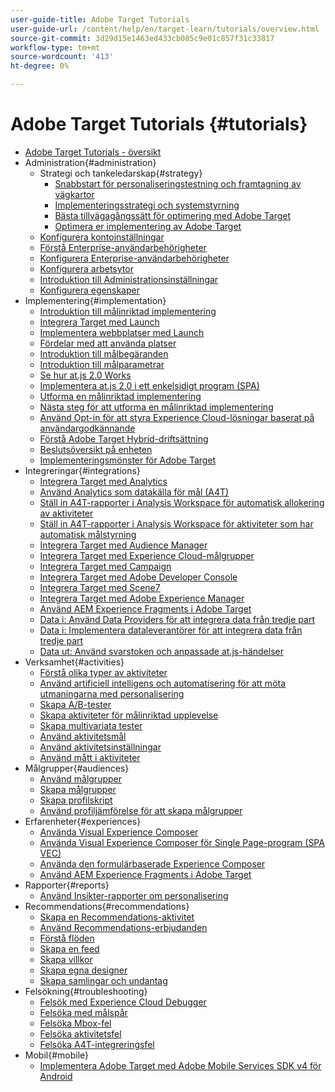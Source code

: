 ```yaml
---
user-guide-title: Adobe Target Tutorials
user-guide-url: /content/help/en/target-learn/tutorials/overview.html
source-git-commit: 3d29d15e1463ed433cb085c9e01c857f31c33817
workflow-type: tm+mt
source-wordcount: '413'
ht-degree: 0%

---
```



# Adobe Target Tutorials {#tutorials}

+ [Adobe Target Tutorials - översikt](../overview.md)
+ Administration{#administration}
   + Strategi och tankeledarskap{#strategy}
      + [Snabbstart för personaliseringstestning och framtagning av vägkartor](../strategy/create-personalization-roadmap-testing-plan.md)
      + [Implementeringsstrategi och systemstyrning](../dev101/1.1-implementation-strategy-sys-governance.md)
      + [Bästa tillvägagångssätt för optimering med Adobe Target](../strategy/target-best-practices-for-optimization.md)
      + [Optimera er implementering av Adobe Target](../strategy/optimize-your-target-implementation.md)
   + [Konfigurera kontoinställningar](../administration/set-up-account-preferences.md)
   + [Förstå Enterprise-användarbehörigheter](../administration/understanding-enterprise-user-permissions.md)
   + [Konfigurera Enterprise-användarbehörigheter](../dev101/1.2-configure-ent-user-permissions.md)
   + [Konfigurera arbetsytor](../administration/set-up-workspaces.md)
   + [Introduktion till Administrationsinställningar](../dev101/1.3-intro-to-admin-setup.md)
   + [Konfigurera egenskaper](../administration/set-up-properties.md)
+ Implementering{#implementation}
   + [Introduktion till målinriktad implementering](../dev101/2.1-intro-to-target-implementation.md)
   + [Integrera Target med Launch](../dev101/3.1-target-launch.md)
   + [Implementera webbplatser med Launch](https://experienceleague.adobe.com/docs/launch-learn/implementing-in-websites-with-launch/index.html?lang=en)
   + [Fördelar med att använda platser](../dev101/2.2-benefits-of-locations.md)
   + [Introduktion till målbegäranden](../dev101/2.3-intro-to-target-requests.md)
   + [Introduktion till målparametrar](../dev101/2.4-intro-to-target-params.md)
   + [Se hur at.js 2.0 Works](../implementation/understanding-how-atjs-20-works.md)
   + [Implementera at.js 2.0 i ett enkelsidigt program (SPA)](../implementation/implement-atjs-20-in-a-single-page-application.md)
   + [Utforma en målinriktad implementering](../dev101/2.5-design-target-implementation.md)
   + [Nästa steg för att utforma en målinriktad implementering](../dev101/2.6-next-steps-design-target-implementation.md)
   + [Använd Opt-in för att styra Experience Cloud-lösningar baserat på användargodkännande](https://experienceleague.adobe.com/docs/id-service/using/implementation/opt-in-service/use-opt-in-to-control-experience-cloud-activities-based-on-user-consent.html?lang=en)
   + [Förstå Adobe Target Hybrid-driftsättning](../implementation/hybrid-deployment.md)
   + [Beslutsöversikt på enheten](../implementation/on-device-decisioning-overview.md)
   + [Implementeringsmönster för Adobe Target](../implementation/implementation-patterns-for-adobe-target.md)
+ Integreringar{#integrations}
   + [Integrera Target med Analytics](../dev101/3.2-target-analytics.md)
   + [Använd Analytics som datakälla för mål (A4T)](../integrations/use-analytics-as-a-data-source-a4t.md)
   + [Ställ in A4T-rapporter i Analysis Workspace för automatisk allokering av aktiviteter](../integrations/set-up-a4t-reports-in-analysis-workspace-for-auto-allocate-activities.md)
   + [Ställ in A4T-rapporter i Analysis Workspace för aktiviteter som har automatisk målstyrning](../integrations/set-up-a4t-reports-in-analysis-workspace-for-auto-target-activities.md)
   + [Integrera Target med Audience Manager](../dev101/3.3-target-dmp.md)
   + [Integrera Target med Experience Cloud-målgrupper](../dev101/3.4-target-exc-audiences.md)
   + [Integrera Target med Campaign](../dev101/3.6-target-campaign.md)
   + [Integrera Target med Adobe Developer Console](../dev101/3.7-target-io.md)
   + [Integrera Target med Scene7](../dev101/3.8-target-scene7.md)
   + [Integrera Target med Adobe Experience Manager](../dev101/3.5-target-aem.md)
   + [Använd AEM Experience Fragments i Adobe Target](https://helpx.adobe.com/experience-manager/kt/sites/using/experience-fragment-target-offer-feature-video-use.html)
   + [Data i: Använd Data Providers för att integrera data från tredje part](../integrations/use-data-providers-to-integrate-third-party-data.md)
   + [Data i: Implementera dataleverantörer för att integrera data från tredje part](../integrations/implement-data-providers-to-integrate-third-party-data.md)
   + [Data ut: Använd svarstoken och anpassade at.js-händelser](../integrations/use-response-tokens-and-atjs-custom-events.md)
+ Verksamhet{#activities}
   + [Förstå olika typer av aktiviteter](../activities/understanding-the-types-of-activities.md)
   + [Använd artificiell intelligens och automatisering för att möta utmaningarna med personalisering](../activities/use-the-artificial-intelligence-and-automation-capabilities-to-meet-the-challenges-of-personalization.md)
   + [Skapa A/B-tester](../activities/create-ab-tests.md)
   + [Skapa aktiviteter för målinriktad upplevelse](../activities/create-experience-targeting-activities.md)
   + [Skapa multivariata tester](../activities/create-multivariate-tests.md)
   + [Använd aktivitetsmål](../activities/use-activity-targeting.md)
   + [Använd aktivitetsinställningar](../activities/use-activity-settings.md)
   + [Använd mått i aktiviteter](../activities/use-metrics-in-activities.md)
+ Målgrupper{#audiences}
   + [Använd målgrupper](../audiences/use-audiences.md)
   + [Skapa målgrupper](../audiences/create-audiences.md)
   + [Skapa profilskript](../audiences/create-profile-scripts.md)
   + [Använd profiljämförelse för att skapa målgrupper](../audiences/use-profile-comparison-to-build-audiences.md)
+ Erfarenheter{#experiences}
   + [Använda Visual Experience Composer](../experiences/use-the-visual-experience-composer.md)
   + [Använda Visual Experience Composer för Single Page-program (SPA VEC)](../experiences/use-the-visual-experience-composer-for-single-page-applications.md)
   + [Använda den formulärbaserade Experience Composer](../experiences/use-the-form-based-experience-composer.md)
   + [Använd AEM Experience Fragments i Adobe Target](https://helpx.adobe.com/experience-manager/kt/sites/using/experience-fragment-target-offer-feature-video-use.html)
+ Rapporter{#reports}
   + [Använd Insikter-rapporter om personalisering](../reports/use-the-personalization-insights-reports.md)
+ Recommendations{#recommendations}
   + [Skapa en Recommendations-aktivitet](../recommendations/create-a-recommendations-activity.md)
   + [Använd Recommendations-erbjudanden](../recommendations/use-recommendations-offers.md)
   + [Förstå flöden](../recommendations/understanding-feeds.md)
   + [Skapa en feed](../recommendations/create-a-feed.md)
   + [Skapa villkor](../recommendations/create-criteria.md)
   + [Skapa egna designer](../recommendations/create-custom-designs.md)
   + [Skapa samlingar och undantag](../recommendations/create-collections-and-exclusions.md)
+ Felsökning{#troubleshooting}
   + [Felsök med Experience Cloud Debugger](../troubleshooting/troubleshoot-with-the-experience-cloud-debugger.md)
   + [Felsöka med målspår](../troubleshooting/troubleshoot-with-target-traces.md)
   + [Felsöka Mbox-fel](../dev101/4.1-troubleshoot-mbox-errors.md)
   + [Felsöka aktivitetsfel](../dev101/4.2-troubleshoot-activity-errors.md)
   + [Felsöka A4T-integreringsfel](../dev101/4.3-troubleshoot-integration-errors.md)
+ Mobil{#mobile}
   + [Implementera Adobe Target med Adobe Mobile Services SDK v4 för Android](../mobile-v4/overview.md)
